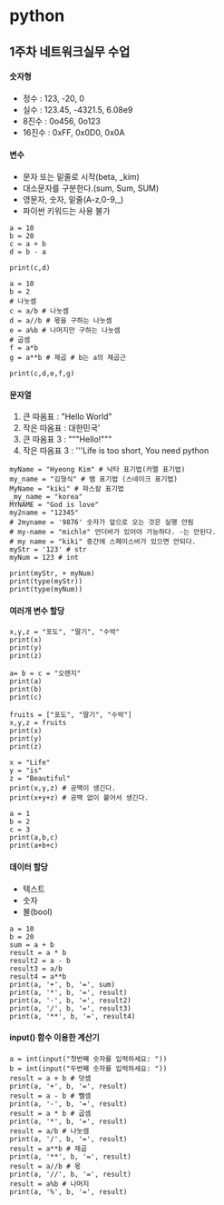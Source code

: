 # python

## 1주차 네트워크실무 수업
#### 숫자형
* 정수 : 123, -20, 0  
* 실수 : 123.45, -4321.5, 6.08e9  
* 8진수 : 0o456, 0o123  
* 16진수 : 0xFF, 0x0D0, 0x0A

#### 변수
* 문자 또는 밑줄로 시작(beta, _kim)
* 대소문자를 구분한다.(sum, Sum, SUM)
* 영문자, 숫자, 밑줄(A-z,0-9,_)
* 파이썬 키워드는 사용 불가

```
a = 10
b = 20
c = a + b
d = b - a

print(c,d)
```
```
a = 10
b = 2
# 나눗셈
c = a/b # 나눗셈
d = a//b # 몫을 구하는 나눗셈
e = a%b # 나머지만 구하는 나눗셈
# 곱셈
f = a*b
g = a**b # 제곱 # b는 a의 제곱근

print(c,d,e,f,g)
```

#### 문자열
1. 큰 따옴표 : "Hello World"  
2. 작은 따옴표 : 대한민국'  
3. 큰 따옴표 3 : """Hello!"""
4. 작은 따옴표 3 : '''Life is too short, You need python
```
myName = "Hyeong Kim" # 낙타 표기법(카멜 표기법)
my_name = "김형식" # 뱀 표기법 (스네이크 표기법)
MyName = "kiki" # 파스칼 표기법
_my_name = "korea"
MYNAME = "God is love"
my2name = "12345"
# 2myname = '9876' 숫자가 앞으로 오는 것은 실행 안됨
# my-name = "michle" 언더바가 있어야 가능하다. -는 안된다. 
# my name = "kiki" 중간에 스페이스바가 있으면 안되다. 
myStr = '123' # str
myNum = 123 # int

print(myStr, + myNum)
print(type(myStr))
print(type(myNum))
```

#### 여러개 변수 할당
```
x,y,z = "포도", "딸기", "수박"
print(x)
print(y)
print(z)
```
```
a= b = c = "오렌지"
print(a)
print(b)
print(c)
```
```
fruits = ["포도", "딸기", "수박"]
x,y,z = fruits
print(x)
print(y)
print(z)
```
```
x = "Life"
y = "is"
z = "Beautiful"
print(x,y,z) # 공백이 생긴다.
print(x+y+z) # 공백 없이 붙어서 생긴다.
```
```
a = 1
b = 2
c = 3
print(a,b,c)
print(a+b+c)
```

#### 데이터 할당
+ 텍스트
+ 숫자
+ 불(bool)
```
a = 10
b = 20
sum = a + b
result = a * b
result2 = a - b
result3 = a/b
result4 = a**b
print(a, '+', b, '=', sum)
print(a, '*', b, '=', result)
print(a, '-', b, '=', result2)
print(a, '/', b, '=', result3)
print(a, '**', b, '=', result4)
```

#### input() 함수 이용한 계산기
```
a = int(input("첫번째 숫자를 입력하세요: "))
b = int(input("두번째 숫자를 입력하세요: "))
result = a + b # 덧셈
print(a, '+', b, '=', result)
result = a - b # 뺄셈
print(a, '-', b, '=', result)
result = a * b # 곱셈
print(a, '*', b, '=', result)
result = a/b # 나눗셈
print(a, '/', b, '=', result)
result = a**b # 제곱
print(a, '**', b, '=', result)
result = a//b # 몫
print(a, '//', b, '=', result)
result = a%b # 나머지
print(a, '%', b, '=', result)
```
